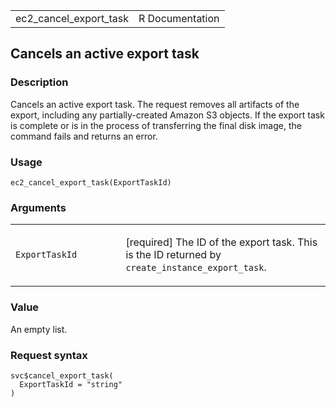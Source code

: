 <table style="width: 100%;">
<tbody>
<tr class="odd">
<td>ec2_cancel_export_task</td>
<td style="text-align: right;">R Documentation</td>
</tr>
</tbody>
</table>

## Cancels an active export task

### Description

Cancels an active export task. The request removes all artifacts of the
export, including any partially-created Amazon S3 objects. If the export
task is complete or is in the process of transferring the final disk
image, the command fails and returns an error.

### Usage

    ec2_cancel_export_task(ExportTaskId)

### Arguments

<table>
<colgroup>
<col style="width: 35%" />
<col style="width: 65%" />
</colgroup>
<tbody>
<tr class="odd">
<td><code
id="ec2_cancel_export_task_:_ExportTaskId">ExportTaskId</code></td>
<td><p>[required] The ID of the export task. This is the ID returned by
<code>create_instance_export_task</code>.</p></td>
</tr>
</tbody>
</table>

### Value

An empty list.

### Request syntax

    svc$cancel_export_task(
      ExportTaskId = "string"
    )

